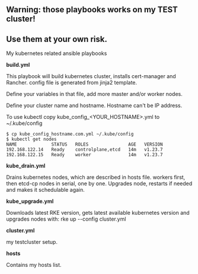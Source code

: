 ## Warning: those playbooks works on my TEST cluster! 
## Use them at your own risk.

My kubernetes related ansible playbooks

**build.yml**

This playbook will build kubernetes cluster, installs cert-manager and Rancher. config file is generated from jinja2 template.

Define your variables in that file, add more master and/or worker nodes.

Define your cluster name and hostname. Hostname can't be IP address.

To use kubectl copy kube_config_<YOUR_HOSTNAME>.yml to ~/.kube/config
```
$ cp kube_config_hostname.com.yml ~/.kube/config 
$ kubectl get nodes
NAME             STATUS   ROLES               AGE   VERSION
192.168.122.14   Ready    controlplane,etcd   14m   v1.23.7
192.168.122.15   Ready    worker              14m   v1.23.7
```

**kube_drain.yml**

Drains kubernetes nodes, which are described in hosts file. workers first, then etcd-cp nodes in serial, one by one.
Upgrades node, restarts if needed and makes it schedulable again.

**kube_upgrade.yml**

Downloads latest RKE version, gets latest available kubernetes version and upgrades nodes with: rke up --config cluster.yml

**cluster.yml**

my testcluster setup.

**hosts**

Contains my hosts list.
